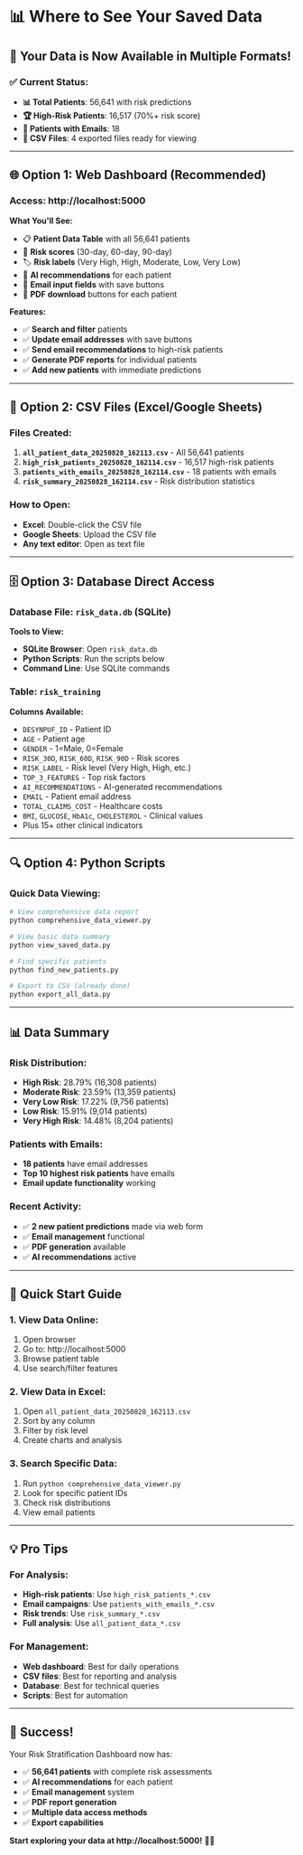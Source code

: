 # 📊 Where to See Your Saved Data

## 🎯 **Your Data is Now Available in Multiple Formats!**

### **✅ Current Status:**
- **📊 Total Patients**: 56,641 with risk predictions
- **🏆 High-Risk Patients**: 16,517 (70%+ risk score)
- **📧 Patients with Emails**: 18
- **📄 CSV Files**: 4 exported files ready for viewing

---

## **🌐 Option 1: Web Dashboard (Recommended)**

### **Access**: http://localhost:5000

**What You'll See:**
- 📋 **Patient Data Table** with all 56,641 patients
- 🎯 **Risk scores** (30-day, 60-day, 90-day)
- 🏷️ **Risk labels** (Very High, High, Moderate, Low, Very Low)
- 🤖 **AI recommendations** for each patient
- 📧 **Email input fields** with save buttons
- 📄 **PDF download** buttons for each patient

**Features:**
- ✅ **Search and filter** patients
- ✅ **Update email addresses** with save buttons
- ✅ **Send email recommendations** to high-risk patients
- ✅ **Generate PDF reports** for individual patients
- ✅ **Add new patients** with immediate predictions

---

## **📄 Option 2: CSV Files (Excel/Google Sheets)**

### **Files Created:**
1. **`all_patient_data_20250828_162113.csv`** - All 56,641 patients
2. **`high_risk_patients_20250828_162114.csv`** - 16,517 high-risk patients
3. **`patients_with_emails_20250828_162114.csv`** - 18 patients with emails
4. **`risk_summary_20250828_162114.csv`** - Risk distribution statistics

### **How to Open:**
- **Excel**: Double-click the CSV file
- **Google Sheets**: Upload the CSV file
- **Any text editor**: Open as text file

---

## **🗄️ Option 3: Database Direct Access**

### **Database File**: `risk_data.db` (SQLite)

**Tools to View:**
- **SQLite Browser**: Open `risk_data.db`
- **Python Scripts**: Run the scripts below
- **Command Line**: Use SQLite commands

### **Table**: `risk_training`
**Columns Available:**
- `DESYNPUF_ID` - Patient ID
- `AGE` - Patient age
- `GENDER` - 1=Male, 0=Female
- `RISK_30D`, `RISK_60D`, `RISK_90D` - Risk scores
- `RISK_LABEL` - Risk level (Very High, High, etc.)
- `TOP_3_FEATURES` - Top risk factors
- `AI_RECOMMENDATIONS` - AI-generated recommendations
- `EMAIL` - Patient email address
- `TOTAL_CLAIMS_COST` - Healthcare costs
- `BMI`, `GLUCOSE`, `HbA1c`, `CHOLESTEROL` - Clinical values
- Plus 15+ other clinical indicators

---

## **🔍 Option 4: Python Scripts**

### **Quick Data Viewing:**
```bash
# View comprehensive data report
python comprehensive_data_viewer.py

# View basic data summary
python view_saved_data.py

# Find specific patients
python find_new_patients.py

# Export to CSV (already done)
python export_all_data.py
```

---

## **📊 Data Summary**

### **Risk Distribution:**
- **High Risk**: 28.79% (16,308 patients)
- **Moderate Risk**: 23.59% (13,359 patients)
- **Very Low Risk**: 17.22% (9,756 patients)
- **Low Risk**: 15.91% (9,014 patients)
- **Very High Risk**: 14.48% (8,204 patients)

### **Patients with Emails:**
- **18 patients** have email addresses
- **Top 10 highest risk patients** have emails
- **Email update functionality** working

### **Recent Activity:**
- ✅ **2 new patient predictions** made via web form
- ✅ **Email management** functional
- ✅ **PDF generation** available
- ✅ **AI recommendations** active

---

## **🎯 Quick Start Guide**

### **1. View Data Online:**
1. Open browser
2. Go to: http://localhost:5000
3. Browse patient table
4. Use search/filter features

### **2. View Data in Excel:**
1. Open `all_patient_data_20250828_162113.csv`
2. Sort by any column
3. Filter by risk level
4. Create charts and analysis

### **3. Search Specific Data:**
1. Run `python comprehensive_data_viewer.py`
2. Look for specific patient IDs
3. Check risk distributions
4. View email patients

---

## **💡 Pro Tips**

### **For Analysis:**
- **High-risk patients**: Use `high_risk_patients_*.csv`
- **Email campaigns**: Use `patients_with_emails_*.csv`
- **Risk trends**: Use `risk_summary_*.csv`
- **Full analysis**: Use `all_patient_data_*.csv`

### **For Management:**
- **Web dashboard**: Best for daily operations
- **CSV files**: Best for reporting and analysis
- **Database**: Best for technical queries
- **Scripts**: Best for automation

---

## **🎉 Success!**

Your Risk Stratification Dashboard now has:
- ✅ **56,641 patients** with complete risk assessments
- ✅ **AI recommendations** for each patient
- ✅ **Email management** system
- ✅ **PDF report generation**
- ✅ **Multiple data access methods**
- ✅ **Export capabilities**

**Start exploring your data at http://localhost:5000!** 🏥✨
